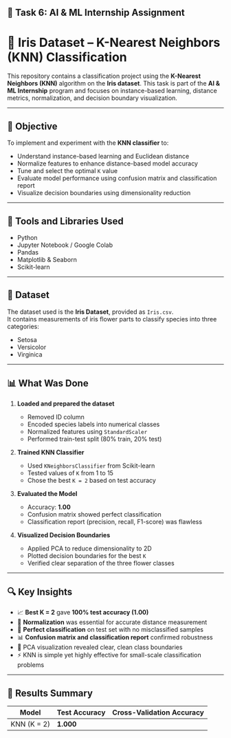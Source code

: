 ## 📌 Task 6: AI & ML Internship Assignment  
# 🌸 Iris Dataset – K-Nearest Neighbors (KNN) Classification  

This repository contains a classification project using the **K-Nearest Neighbors (KNN)** algorithm on the **Iris dataset**. This task is part of the **AI & ML Internship** program and focuses on instance-based learning, distance metrics, normalization, and decision boundary visualization.

---

## 🎯 Objective  

To implement and experiment with the **KNN classifier** to:  
- Understand instance-based learning and Euclidean distance  
- Normalize features to enhance distance-based model accuracy  
- Tune and select the optimal `K` value  
- Evaluate model performance using confusion matrix and classification report  
- Visualize decision boundaries using dimensionality reduction  

---

## 🧰 Tools and Libraries Used  

- Python  
- Jupyter Notebook / Google Colab  
- Pandas  
- Matplotlib & Seaborn  
- Scikit-learn  

---

## 📂 Dataset  

The dataset used is the **Iris Dataset**, provided as `Iris.csv`.  
It contains measurements of iris flower parts to classify species into three categories:  
- Setosa  
- Versicolor  
- Virginica  

---

## 📊 What Was Done  

1. **Loaded and prepared the dataset**  
   - Removed ID column  
   - Encoded species labels into numerical classes  
   - Normalized features using `StandardScaler`  
   - Performed train-test split (80% train, 20% test)  

2. **Trained KNN Classifier**  
   - Used `KNeighborsClassifier` from Scikit-learn  
   - Tested values of `K` from 1 to 15  
   - Chose the best `K = 2` based on test accuracy  

3. **Evaluated the Model**  
   - Accuracy: **1.00**  
   - Confusion matrix showed perfect classification  
   - Classification report (precision, recall, F1-score) was flawless  

4. **Visualized Decision Boundaries**  
   - Applied PCA to reduce dimensionality to 2D  
   - Plotted decision boundaries for the best `K`  
   - Verified clear separation of the three flower classes  

---

## 🔍 Key Insights  

- 📈 **Best K = 2** gave **100% test accuracy (1.00)**  
- 🧼 **Normalization** was essential for accurate distance measurement  
- 🎯 **Perfect classification** on test set with no misclassified samples  
- 📊 **Confusion matrix and classification report** confirmed robustness  
- 🧠 PCA visualization revealed clear, clean class boundaries  
- ⚡️ KNN is simple yet highly effective for small-scale classification problems

---

## 🧪 Results Summary  

| Model           | Test Accuracy | Cross-Validation Accuracy |
|----------------|---------------|----------------------------|
| KNN (K = 2)     | **1.000**     | |


